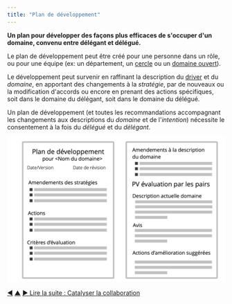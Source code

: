 ```yaml
---
title: "Plan de développement"
---
```



<strong>Un plan pour développer des façons plus efficaces de s'occuper d'un domaine, convenu entre délégant et délégué.</strong>

Le plan de développement peut être créé pour une personne dans un rôle, ou pour une équipe (ex: un département, un [cercle](circle.html) ou un [domaine ouvert](open-domain.html)).

Le développement peut survenir en raffinant la description du [driver](organizational-driver.html) et du <dfn data-info="Domaine: Une zone d&#x27;influence, d’activité et de prise de décisions distincte au sein d&#x27;une organisation.">domaine</dfn>, en apportant des changements à la <dfn data-info="Stratégie: Une approche générale définissant comment créer de la valeur pour s&#x27;occuper avec succès d&#x27;un domaine.">stratégie</dfn>, par de nouveaux ou la modification d'accords ou encore en prenant des actions spécifiques, soit dans le domaine du délégant, soit dans le domaine du délégué.

Un plan de développement (et toutes les recommandations accompagnant les changements aux descriptions du <dfn data-info="Domaine: Une zone d&#x27;influence, d’activité et de prise de décisions distincte au sein d&#x27;une organisation.">domaine</dfn> et de l'<dfn data-info="Driver organisationnel: Un driver (aussi appelée &quot;intention&quot; en français) est le motif d’une personne ou d’un groupe à répondre à une situation particulière. Un driver est considéré comme un **driver organisationnel** si le fait d&#x27;y répondre aiderait l’organisation à générer de la valeur, à éliminer du gaspillage ou à éviter des conséquences inattendues.">intention</dfn>) nécessite le consentement à la fois du <dfn data-info="Délégué: Un individu ou un groupe acceptant la responsabilité d&#x27;un domaine qui lui est délégué, devenant un porteur de rôle ou une équipe.">délégué</dfn> et du <dfn data-info="Délégant: Un individu ou un groupe déléguant la responsabilité d&#x27;un domaine à autrui.">délégant</dfn>.

![Un modèle pour les plans de développement](img/templates/development-plan-template.png)

<div class="bottom-nav">
<a href="peer-review.html" title="Retour à : Évaluation entre pairs">◀</a> <a href="peer-development.html" title="Remonter: Se développer entre pairs">▲</a> <a href="enablers-of-collaboration.html" title="Lire la suite : Catalyser la collaboration">▶ Lire la suite : Catalyser la collaboration</a>
</div>


<script type="text/javascript">
Mousetrap.bind('g n', function() {
    window.location.href = 'enablers-of-collaboration.html';
    return false;
});
</script>

